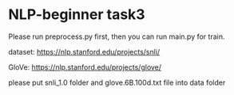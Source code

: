 # NLP-beginner task3

Please run preprocess.py first, then you can run main.py for train.

dataset: https://nlp.stanford.edu/projects/snli/

GloVe: https://nlp.stanford.edu/projects/glove/

please put snli_1.0 folder and glove.6B.100d.txt file into data folder

